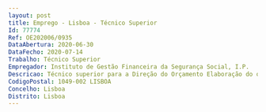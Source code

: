 ```yaml
--- 
layout: post
title: Emprego - Lisboa - Técnico Superior
Id: 77774
Ref: OE202006/0935
DataAbertura: 2020-06-30
DataFecho: 2020-07-14
Trabalho: Técnico Superior
Empregador: Instituto de Gestão Financeira da Segurança Social, I.P.
Descricao: Técnico superior para a Direção do Orçamento Elaboração do orçamento da Segurança Social Acompanhamento previsão da execução orçamental Revisão do orçamento LCPA – Lei dos compromissos e dos pagamentos em atraso – controlo de fundos disponíveis Registos em SIF e normalização.
CodigoPostal: 1049-002 LISBOA
Concelho: Lisboa
Distrito: Lisboa
--- 
```

